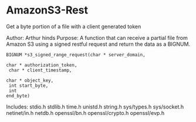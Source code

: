 AmazonS3-Rest
=============

Get a byte portion of a file with a client generated token


  Author:     Arthur hinds
  Purpose:    A function that can receive a partial
              file from Amazon S3 using a signed
              restful request and return the data as
              a BIGNUM.

<code>BIGNUM *s3_signed_range_request(char * server_domain,<br>
                               <tab>char * authorization_token,<br>
                               <tab>char * client_timestamp,<br>
                              <tab>char * object_key,<br>
                                <tab>int start_byte,<br>
                                <tab>int end_byte)</code>


Includes:
stdio.h
stdlib.h
time.h
unistd.h
string.h
sys/types.h
sys/socket.h
netinet/in.h
netdb.h
openssl/bn.h
openssl/crypto.h
openssl/evp.h
